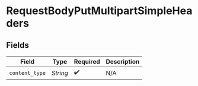 # RequestBodyPutMultipartSimpleHeaders


## Fields

| Field              | Type               | Required           | Description        |
| ------------------ | ------------------ | ------------------ | ------------------ |
| `content_type`     | *String*           | :heavy_check_mark: | N/A                |